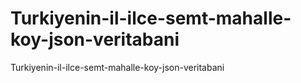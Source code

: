 # Turkiyenin-il-ilce-semt-mahalle-koy-json-veritabani
Turkiyenin-il-ilce-semt-mahalle-koy-json-veritabani
